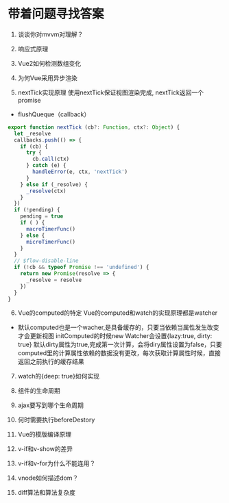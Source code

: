 # 带着问题寻找答案
1. 谈谈你对mvvm对理解？


2. 响应式原理
3. Vue2如何检测数组变化
4. 为何Vue采用异步渲染
5. nextTick实现原理
使用nextTick保证视图渲染完成, nextTick返回一个promise
- flushQueque（callback）
```js
export function nextTick (cb?: Function, ctx?: Object) {
  let _resolve
  callbacks.push(() => {
    if (cb) {
      try {
        cb.call(ctx)
      } catch (e) {
        handleError(e, ctx, 'nextTick')
      }
    } else if (_resolve) {
      _resolve(ctx)
    }
  })
  if (!pending) {
    pending = true
    if ( ) {
      macroTimerFunc()
    } else {
      microTimerFunc()
    }
  }
  // $flow-disable-line
  if (!cb && typeof Promise !== 'undefined') {
    return new Promise(resolve => {
      _resolve = resolve
    })
  }
}
```

6. Vue的computed的特定
Vue的computed和watch的实现原理都是watcher
- 默认computed也是一个wacher,是具备缓存的，只要当依赖当属性发生改变才会更新视图
initComputed的时候new Watcher会设置{lazy:true, dirty: true}
默认dirty属性为true,完成第一次计算，会将diry属性设置为false，只要computed里的计算属性依赖的数据没有更改，每次获取计算属性时候，直接返回之前执行的缓存结果

7. watch的{deep: true}如何实现


8. 组件的生命周期
9. ajax要写到哪个生命周期
10. 何时需要执行beforeDestory
11. Vue的模版编译原理
12. v-if和v-show的差异
13. v-if和v-for为什么不能连用？
14. vnode如何描述dom？
15. diff算法和算法复杂度
